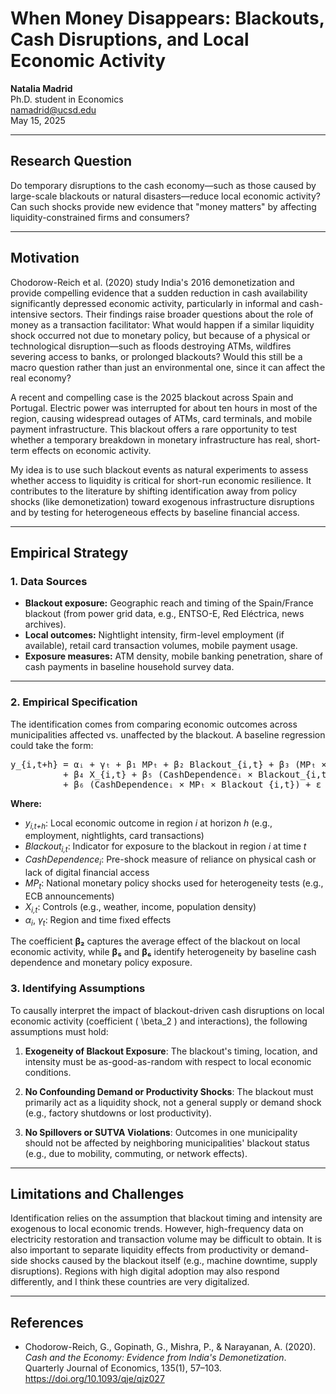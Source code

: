 # When Money Disappears: Blackouts, Cash Disruptions, and Local Economic Activity

**Natalia Madrid**  
Ph.D. student in Economics  
namadrid@ucsd.edu  
May 15, 2025

---

## Research Question

Do temporary disruptions to the cash economy—such as those caused by large-scale blackouts or natural disasters—reduce local economic activity? Can such shocks provide new evidence that "money matters" by affecting liquidity-constrained firms and consumers?

---

## Motivation

Chodorow-Reich et al. (2020) study India's 2016 demonetization and provide compelling evidence that a sudden reduction in cash availability significantly depressed economic activity, particularly in informal and cash-intensive sectors. Their findings raise broader questions about the role of money as a transaction facilitator: What would happen if a similar liquidity shock occurred not due to monetary policy, but because of a physical or technological disruption—such as floods destroying ATMs, wildfires severing access to banks, or prolonged blackouts? Would this still be a macro question rather than just an environmental one, since it can affect the real economy?

A recent and compelling case is the 2025 blackout across Spain and Portugal. Electric power was interrupted for about ten hours in most of the region, causing widespread outages of ATMs, card terminals, and mobile payment infrastructure. This blackout offers a rare opportunity to test whether a temporary breakdown in monetary infrastructure has real, short-term effects on economic activity. 

My idea is to use such blackout events as natural experiments to assess whether access to liquidity is critical for short-run economic resilience. It contributes to the literature by shifting identification away from policy shocks (like demonetization) toward exogenous infrastructure disruptions and by testing for heterogeneous effects by baseline financial access.

---

## Empirical Strategy

### 1. Data Sources


- **Blackout exposure:** Geographic reach and timing of the Spain/France blackout (from power grid data, e.g., ENTSO-E, Red Eléctrica, news archives).  
- **Local outcomes:** Nightlight intensity, firm-level employment (if available), retail card transaction volumes, mobile payment usage.
- **Exposure measures:** ATM density, mobile banking penetration, share of cash payments in baseline household survey data. 

---

### 2. Empirical Specification

The identification comes from comparing economic outcomes across municipalities affected vs. unaffected by the blackout. A baseline regression could take the form:

<pre>
y_{i,t+h} = αᵢ + γₜ + β₁ MPₜ + β₂ Blackout_{i,t} + β₃ (MPₜ × Blackout_{i,t}) 
          + β₄ X_{i,t} + β₅ (CashDependenceᵢ × Blackout_{i,t}) 
          + β₆ (CashDependenceᵢ × MPₜ × Blackout_{i,t}) + ε_{i,t+h}
</pre>

**Where:**

- *y<sub>i,t+h</sub>*: Local economic outcome in region *i* at horizon *h* (e.g., employment, nightlights, card transactions)  
- *Blackout<sub>i,t</sub>*: Indicator for exposure to the blackout in region *i* at time *t*  
- *CashDependence<sub>i</sub>*: Pre-shock measure of reliance on physical cash or lack of digital financial access  
- *MP<sub>t</sub>*: National monetary policy shocks used for heterogeneity tests (e.g., ECB announcements)  
- *X<sub>i,t</sub>*: Controls (e.g., weather, income, population density)  
- *α<sub>i</sub>*, *γ<sub>t</sub>*: Region and time fixed effects  

The coefficient **β₂** captures the average effect of the blackout on local economic activity, while **β₅** and **β₆** identify heterogeneity by baseline cash dependence and monetary policy exposure.

### 3. Identifying Assumptions

To causally interpret the impact of blackout-driven cash disruptions on local economic activity (coefficient \( \beta_2 \) and interactions), the following assumptions must hold:

 1. **Exogeneity of Blackout Exposure**: The blackout's timing, location, and intensity must be as-good-as-random with respect to local economic conditions.

2. **No Confounding Demand or Productivity Shocks**: The blackout must primarily act as a liquidity shock, not a general supply or demand shock (e.g., factory shutdowns or lost productivity).

3. **No Spillovers or SUTVA Violations**: Outcomes in one municipality should not be affected by neighboring municipalities' blackout status (e.g., due to mobility, commuting, or network effects).

---

## Limitations and Challenges

Identification relies on the assumption that blackout timing and intensity are exogenous to local economic trends. However, high-frequency data on electricity restoration and transaction volume may be difficult to obtain. It is also important to separate liquidity effects from productivity or demand-side shocks caused by the blackout itself (e.g., machine downtime, supply disruptions). Regions with high digital adoption may also respond differently, and I think these countries are very digitalized. 

---

## References

- Chodorow-Reich, G., Gopinath, G., Mishra, P., & Narayanan, A. (2020). *Cash and the Economy: Evidence from India's Demonetization*. Quarterly Journal of Economics, 135(1), 57–103. https://doi.org/10.1093/qje/qjz027
